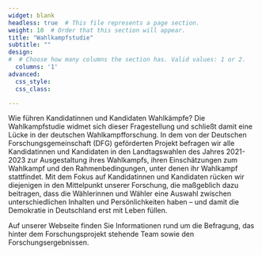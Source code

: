 ```yaml
---
widget: blank
headless: true  # This file represents a page section.
weight: 10  # Order that this section will appear.
title: "Wahlkampfstudie"
subtitle: ""
design:
#  # Choose how many columns the section has. Valid values: 1 or 2.
  columns: '1'
advanced:
  css_style:
  css_class:

---
```


Wie führen Kandidatinnen und Kandidaten Wahlkämpfe? Die Wahlkampfstudie widmet sich dieser Fragestellung und schließt damit eine Lücke in der deutschen Wahlkampfforschung. In dem von der Deutschen Forschungsgemeinschaft (DFG) geförderten Projekt befragen wir alle Kandidatinnen und Kandidaten in den Landtagswahlen des Jahres 2021-2023 zur Ausgestaltung ihres Wahlkampfs, ihren Einschätzungen zum Wahlkampf und den Rahmenbedingungen, unter denen ihr Wahlkampf stattfindet. Mit dem Fokus auf Kandidatinnen und Kandidaten rücken wir diejenigen in den Mittelpunkt unserer Forschung, die maßgeblich dazu beitragen, dass die Wählerinnen und Wähler eine Auswahl zwischen unterschiedlichen Inhalten und Persönlichkeiten haben – und damit die Demokratie in Deutschland erst mit Leben füllen.

Auf unserer Webseite finden Sie Informationen rund um die Befragung, das hinter dem Forschungsprojekt stehende Team sowie den Forschungsergebnissen.
